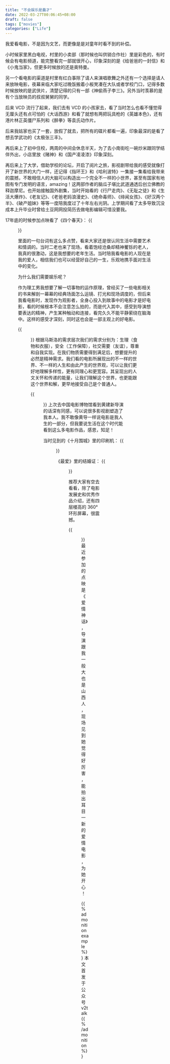 ```yaml
---
title: "不会娱乐是蠢才"
date: 2022-03-27T00:06:45+08:00
draft: false
tags: ["movies"]
categories: ["Life"]
---
```

我爱看电影，不是因为文艺，而更像是是对童年时看不到的补偿。

小时候家里黑白电视，村里的小卖部（那时候也叫供销合作社）里是彩色的，有时候会有电影频道，能完整看完一部就很开心，印象深刻的是《给爸爸的一封信》和《小鬼当家》，但更多时候放的还是奥特曼。

另一个看电影的渠道是村里有红白事除了请人来演唱歌舞之外还有一个选择是请人来放映电影，夜幕来临大家吃过晚饭搬着小板凳凑在大队或者学校门口，记得多数时候放映的是武侠片，清楚记得的只有一部《神偷燕子李三》。另外当时羡慕的是有个当放映员的叔叔舅舅的同学。

后来 VCD 流行了起来，我们去有 VCD 的小孩家去，看了当时怎么也看不懂觉得无厘头还有点可怕的《大话西游》和看了就想有两把玩具枪的《英雄本色》，还有港片林正英僵尸系列和《醉拳》等袁氏动作片。

后来我姑家也买了一套，放假了就去，把所有的碟片都看一遍，印象最深的是看了想去学武功的《太极张三丰》。

再后来上了初中住校，两周的中间会休息半天，为了去小南街吃一碗炒米跟同学结伴外出，小店里放《赌神》和《国产凌凌漆》印象深刻。

再后来上了大学，借助学校的论坛，开启了阅片之旅，影视剧带给我的感受就像打开了新世界的大门一样，还记得《指环王》和《哈利波特》一集接一集看给我带来的震撼，不敢相信人的大脑可以构造出一个完全不一样的小世界，甚至有国家有地图有专门发明的语言，amazing！这两部作者的脑瓜子堪比武道通透后创立佛教的释迦摩尼。也开始接触国外剧集，当时开始看的《行尸走肉》、《无耻之徒》和《生活大爆炸》、《老友记》、《老爸老妈浪漫史》、《绝命毒师》、《绯闻女孩》、《好汉两个半》、《破产姐妹》等等一度陪我度过了十年左右光阴。上学期间看了太多导致沉没成本上升毕业时曾给土豆网网投简历去做电影编辑可惜没要我。


17年底的时候参加点映看了《四个春天》：
{{<figure src="IMG_7907.JPG" width="40%" alt="four spring">}}

里面的一句台词有这么多点赞，看来大家还是很认同生活中需要艺术和情调的。当时二老也来了现场，看着饱经沧桑却精神矍铄的老人，我真的很激动，这是我想要的老年生活。当时陪我看电影的人现在是我的爱人，相信我们也可以经营好自己的一生，乐观地携手面对生活中的变化。

为什么我们需要娱乐呢？

作为理工男我想要了解一切事物的运作原理，曾经买了一些电影相关的书来解剖一幕幕的经典场面怎么运镜、打光和现场调度的，但后来我看电影时，发现作为观影者，全身心投入到故事中的电影才是好电影，看的时候根本不会注意怎么拍的，而是代入其中，感受到导演想要表达的精神，产生某种触动和连接，看完久久不能平静萦绕在脑海中。这样的感受才深刻，同时这也会是一部主观上的好电影。

{{<figure src="Maslow.jpeg" width="40%" alt="Maslow's hierarchy of needs">}}
根据马斯洛的需求层次我们的需求分别为：生理（食物和衣服），安全（工作保障），社交需要（友谊），尊重和自我实现。在我们物质需要得到满足后，想要提升的必然是精神需求。我们看的电影所展现出的不一样的世界、不一样的人生和由此产生的世界观，可以让我们更好地理解多样性，更有同理心和更宽容。其呈现出的人文关怀和传递的能量，让我们理解这个世界，也更能跟这个世界和解，更早地接受自己是个普通人。

{{<figure src="IM4.jpg" width="300px" alt="director huang">}}
上次去中国电影博物馆看到黄建新导演的话深有同感，可以说很多影视剧塑造了我本人。我不敢像黄导一样说电影是我人生的一部分，但我要说生活在这个时代能看到这么多电影作品，感恩，知足！

当时见到的《十月围城》里的印刷机：
{{<figure src="IM3.jpg"  width="300px" alt="old printer">}}

《最爱》里的结婚证：
{{<figure src="IM2.jpg"  width="300px" alt="most love">}}

推荐大家有空去看看，除了电影发展史和优秀作品介绍，还有四层楼高的 360° 环形屏幕，很震撼。

{{<figure src="im1.jpg"  width="300px"  alt="the myth of love">}}
最近参加的点映是《爱情神话》，导演跟我一般大也是山西人，现场见到她觉得好厉害，能拍出耳目一新的爱情电影，为她开心！

{{% admonition example %}}
本文首发于公众号 v2talk 
{{% /admonition %}}
